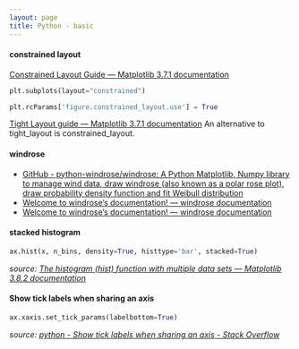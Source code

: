 ```yaml
---
layout: page
title: Python - basic
---
```


#### constrained layout
[Constrained Layout Guide — Matplotlib 3.7.1 documentation](https://matplotlib.org/stable/tutorials/intermediate/constrainedlayout_guide.html)

```python
plt.subplots(layout="constrained")

plt.rcParams['figure.constrained_layout.use'] = True
```

[Tight Layout guide — Matplotlib 3.7.1 documentation](https://matplotlib.org/stable/tutorials/intermediate/tight_layout_guide.html)
An alternative to tight_layout is constrained_layout.

#### windrose
* [GitHub - python-windrose/windrose: A Python Matplotlib, Numpy library to manage wind data, draw windrose (also known as a polar rose plot), draw probability density function and fit Weibull distribution](https://github.com/python-windrose/windrose)
* [Welcome to windrose’s documentation! — windrose documentation](https://python-windrose.github.io/windrose/index.html)
* [Welcome to windrose’s documentation! — windrose documentation](https://windrose.readthedocs.io/en/latest/index.html)

#### stacked histogram
```python
ax.hist(x, n_bins, density=True, histtype='bar', stacked=True)
```
*source: [The histogram (hist) function with multiple data sets — Matplotlib 3.8.2 documentation](https://matplotlib.org/stable/gallery/statistics/histogram_multihist.html#sphx-glr-gallery-statistics-histogram-multihist-py)*


#### Show tick labels when sharing an axis
```python
ax.xaxis.set_tick_params(labelbottom=True)
```
*source: [python - Show tick labels when sharing an axis - Stack Overflow](https://stackoverflow.com/questions/29266966/show-tick-labels-when-sharing-an-axis)*
